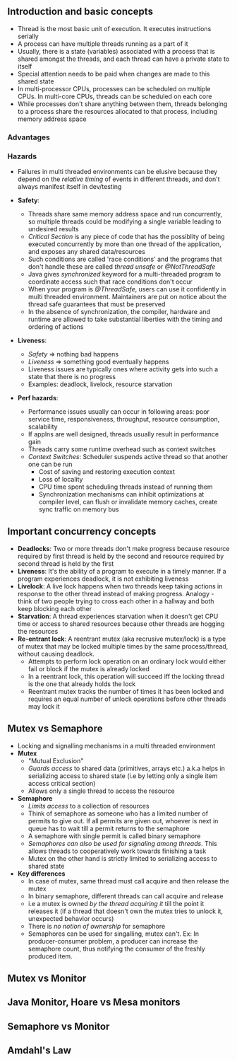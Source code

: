 ## Introduction and basic concepts

* Thread is the most basic unit of execution. It executes instructions serially 
* A process can have multiple threads running as a part of it
* Usually, there is a state (variables) associated with a process that is shared amongst the threads, and each thread can have a private state to itself
* Special attention needs to be paid when changes are made to this shared state
* In multi-processor CPUs, processes can be scheduled on multiple CPUs. In multi-core CPUs, threads can be scheduled on each core
* While processes don't share anything between them, threads belonging to a process share the resources allocated to that process, including memory address space

### Advantages

### Hazards
* Failures in multi threaded environments can be elusive because they depend on the _relative timing_ of events in different threads, and don't always manifest itself in dev/testing

* **Safety**: 
  * Threads share same memory address space and run concurrently, so multiple threads could be modifying a single variable leading to undesired results
  * _Critical Section_ is any piece of code that has the possiblity of being executed concurrently by more than one thread of the application, and exposes any shared data/resources
  * Such conditions are called 'race conditions' and the programs that don't handle these are called _thread unsafe_ or _@NotThreadSafe_ 
  * Java gives _synchronized_ keyword for a multi-threaded program to coordinate access such that race conditions don't occur
  * When your program is _@ThreadSafe_, users can use it confidently in multi threaded environment. Maintainers are put on notice about the thread safe guarantees that must be preserved
  * In the absence of synchronization, the compiler, hardware and runtime are allowed to take substantial liberties with the timing and ordering of actions

* **Liveness**:
  * _Safety_ => nothing bad happens
  * _Liveness_ => something good eventually happens
  * Liveness issues are typically ones where activity gets into such a state that there is no progress
  * Examples: deadlock, livelock, resource starvation

* **Perf hazards**:
  * Performance issues usually can occur in following areas: poor service time, responsiveness, throughput, resource consumption, scalability
  * If applns are well designed, threads usually result in performance gain
  * Threads carry some runtime overhead such as context switches
  * _Context Switches_: Scheduler suspends active thread so that another one can be run
    * Cost of saving and restoring execution context
    * Loss of locality
    * CPU time spent scheduling threads instead of running them
    * Synchronization mechanisms can inhibit optimizations at compiler level, can flush or invalidate memory caches, create sync traffic on memory bus

## Important concurrency concepts

* **Deadlocks**: Two or more threads don't make progress because resource required by first thread is held by the second and resource required by second thread is held by the first 
* **Liveness**: It's the ability of a program to execute in a timely manner. If a program experiences deadlock, it is not exhibiting liveness
* **Livelock**: A live lock happens when two threads keep taking actions in response to the other thread instead of making progress. Analogy - think of two people trying to cross each other in a hallway and both keep blocking each other
* **Starvation**: A thread experiences starvation when it doesn't get CPU time or access to shared resources because other threads are hogging the resources
* **Re-entrant lock**: A reentrant mutex (aka recrusive mutex/lock) is a type of mutex that may be locked multiple times by the same process/thread, without causing deadlock. 
  * Attempts to perform lock operation on an ordinary lock would either fail or block if the mutex is already locked
  * In a reentrant lock, this operation will succeed iff the locking thread is the one that already holds the lock
  * Reentrant mutex tracks the number of times it has been locked and requires an equal number of unlock operations before other threads may lock it

## Mutex vs Semaphore

* Locking and signalling mechanisms in a multi threaded environment
* **Mutex**
  * "Mutual Exclusion"
  * _Guards access_ to shared data (primitives, arrays etc.) a.k.a helps in serializing access to shared state (i.e by letting only a single item access critical section)
  * Allows only a single thread to access the resource
* **Semaphore**
  * _Limits access_ to a collection of resources
  * Think of semaphore as someone who has a limited number of permits to give out. If all permits are given out, whoever is next in queue has to wait till a permit returns to the semaphore
  * A semaphore with single permit is called binary semaphore
  * _Semaphores can also be used for signaling among threads_. This allows threads to cooperatively work towards finishing a task
  * Mutex on the other hand is strictly limited to serializing access to shared state
* **Key differences**
  * In case of mutex, same thread must call acquire and then release the mutex
  * In binary semaphore, different threads can call acquire and release
  * i.e a mutex is owned _by the thread acquiring it_ till the point it releases it (if a thread that doesn't own the mutex tries to unlock it, unexpected behavior occurs)
  * There is _no notion of ownership_ for semaphore
  * Semaphores can be used for singalling, mutex can't. Ex: In producer-consumer problem, a producer can increase the semaphore count, thus notifying the consumer of the freshly produced item.

## Mutex vs Monitor

## Java Monitor, Hoare vs Mesa monitors

## Semaphore vs Monitor

## Amdahl's Law
